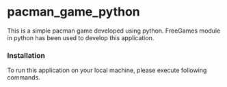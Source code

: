 # pacman_game_python
This is a simple pacman game developed using python. FreeGames module in python has been used to develop this application.

### Installation

To run this application on your local machine, please execute following commands.
